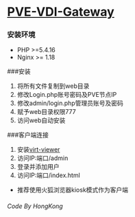 # [PVE-VDI-Gateway](https://github.com/DJHongKong/PVE-VDI-Gateway)
### 安装环境
* PHP >=5.4.16
* Nginx >= 1.18

###安装
1. 将所有文件复制到web目录
2. 修改Login.php账号密码及PVE节点IP
3. 修改admin/login.php管理员账号及密码
4. 赋予web目录权限777
5. 访问web自动安装

###客户端连接
1. 安装[virt-viewer](https://virt-manager.org/download/sources/virt-viewer/virt-viewer-x64-10.0-1.0.msi)
2. 访问IP:端口/admin
3. 登录并添加用户
4. 访问IP:端口/index.html
* 推荐使用火狐浏览器kiosk模式作为客户端

###### Code By HongKong